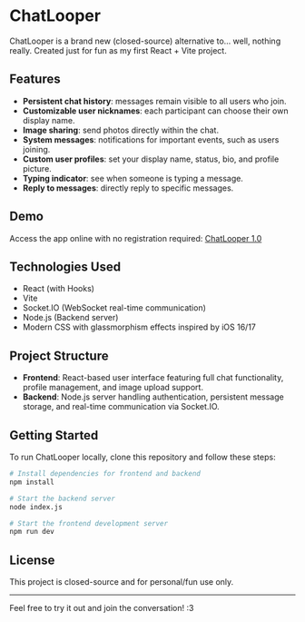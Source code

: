 # ChatLooper

ChatLooper is a brand new (closed-source) alternative to… well, nothing really. Created just for fun as my first React + Vite project.

## Features

* **Persistent chat history**: messages remain visible to all users who join.
* **Customizable user nicknames**: each participant can choose their own display name.
* **Image sharing**: send photos directly within the chat.
* **System messages**: notifications for important events, such as users joining.
* **Custom user profiles**: set your display name, status, bio, and profile picture.
* **Typing indicator**: see when someone is typing a message.
* **Reply to messages**: directly reply to specific messages.

## Demo

Access the app online with no registration required:
[ChatLooper 1.0](https://chatlooper.up.railway.app)

## Technologies Used

* React (with Hooks)
* Vite
* Socket.IO (WebSocket real-time communication)
* Node.js (Backend server)
* Modern CSS with glassmorphism effects inspired by iOS 16/17

## Project Structure

* **Frontend**: React-based user interface featuring full chat functionality, profile management, and image upload support.
* **Backend**: Node.js server handling authentication, persistent message storage, and real-time communication via Socket.IO.

## Getting Started

To run ChatLooper locally, clone this repository and follow these steps:

```bash
# Install dependencies for frontend and backend
npm install

# Start the backend server
node index.js

# Start the frontend development server
npm run dev
```

## License

This project is closed-source and for personal/fun use only.

---

Feel free to try it out and join the conversation! :3
